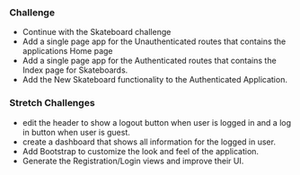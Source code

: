 ### Challenge
- Continue with the Skateboard challenge
- Add a single page app for the Unauthenticated routes that contains the applications Home page
- Add a single page app for the Authenticated routes that contains the Index page for Skateboards.
- Add the New Skateboard functionality to the Authenticated Application.

### Stretch Challenges
- edit the header to show a logout button when user is logged in and a log in button when user is guest.
- create a dashboard that shows all information for the logged in user.
- Add Bootstrap to customize the look and feel of the application.
- Generate the Registration/Login views and improve their UI.

